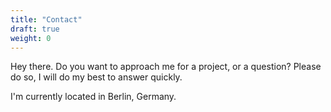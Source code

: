 ```yaml
---
title: "Contact"
draft: true
weight: 0
---
```


Hey there. Do you want to approach me for a project, or a question? Please do so, I will do my best to answer quickly.

I'm currently located in Berlin, Germany.